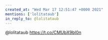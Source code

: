 ```yaml
---
created_at: "Wed Mar 17 12:51:47 +0000 2021"
mentions: ['lolitataub']
in_reply_to: @lolitataub
---
```


@lolitataub https://t.co/CMUbX9bl0n